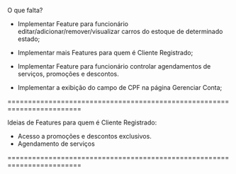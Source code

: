 O que falta?
 - Implementar Feature para funcionário editar/adicionar/remover/visualizar carros do estoque de determinado estado;

 - Implementar mais Features para quem é Cliente Registrado;

 - Implementar Feature para funcionário controlar agendamentos de serviços, promoções e descontos.

 - Implementar a exibição do campo de CPF na página Gerenciar Conta;


========================================================================

Ideias de Features para quem é Cliente Registrado:
 - Acesso a promoções e descontos exclusivos.
 - Agendamento de serviços

========================================================================